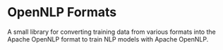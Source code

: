 # OpenNLP Formats

A small library for converting training data from various formats into the Apache OpenNLP format to train NLP models with Apache OpenNLP.
